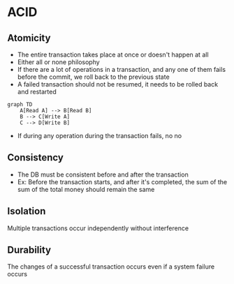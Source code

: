 # ACID
## Atomicity
- The entire transaction takes place at once or doesn't happen at all
- Either all or none philosophy
- If there are a lot of operations in a transaction, and any one of them fails before the commit, we roll back to the previous state
- A failed transaction should not be resumed, it needs to be rolled back and restarted
```mermaid
graph TD
	A[Read A] --> B[Read B]
	B --> C[Write A]
	C --> D[Write B]
``` 
- If during any operation during the transaction fails, no no

## Consistency
- The DB must be consistent before and after the transaction
- Ex: Before the transaction starts, and after it's completed, the sum of the sum of the total money should remain the same
## Isolation
Multiple transactions occur independently without interference
## Durability
The changes of a successful transaction occurs even if a system failure occurs
